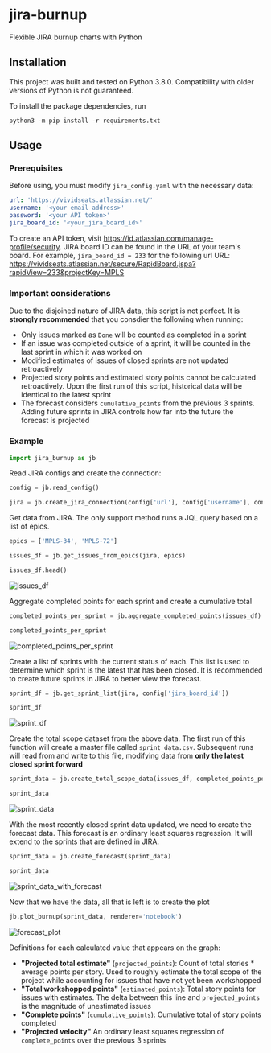 # jira-burnup

Flexible JIRA burnup charts with Python

## Installation

This project was built and tested on Python 3.8.0. Compatibility with older versions of Python is not guaranteed.

To install the package dependencies, run

```python3 -m pip install -r requirements.txt```

## Usage

### Prerequisites

Before using, you must modify `jira_config.yaml` with the necessary data:

```yaml
url: 'https://vividseats.atlassian.net/'
username: '<your email address>'
password: '<your API token>'
jira_board_id: '<your_jira_board_id>'
```

To create an API token, visit https://id.atlassian.com/manage-profile/security. JIRA board ID can be found in the URL of your team's board. For example, `jira_board_id = 233` for the following url URL: https://vividseats.atlassian.net/secure/RapidBoard.jspa?rapidView=233&projectKey=MPLS

### Important considerations

Due to the disjoined nature of JIRA data, this script is not perfect. It is **strongly recommended** that you consdier the following when running:

* Only issues marked as `Done` will be counted as completed in a sprint
* If an issue was completed outside of a sprint, it will be counted in the last sprint in which it was worked on
* Modified estimates of issues of closed sprints are not updated retroactively
* Projected story points and estimated story points cannot be calculated retroactively. Upon the first run of this script, historical data will be identical to the latest sprint
* The forecast considers `cumulative_points` from the previous 3 sprints. Adding future sprints in JIRA controls how far into the future the forecast is projected

### Example


```python
import jira_burnup as jb
```

Read JIRA configs and create the connection:


```python
config = jb.read_config()

jira = jb.create_jira_connection(config['url'], config['username'], config['password'])
```

Get data from JIRA. The only support method runs a JQL query based on a list of epics.


```python
epics = ['MPLS-34', 'MPLS-72']

issues_df = jb.get_issues_from_epics(jira, epics)

issues_df.head()
```

![issues_df](https://raw.githubusercontent.com/dantrimarco/jira-burnup/images/issues_df.png)

Aggregate completed points for each sprint and create a cumulative total


```python
completed_points_per_sprint = jb.aggregate_completed_points(issues_df)

completed_points_per_sprint
```

![completed_points_per_sprint](https://raw.githubusercontent.com/dantrimarco/jira-burnup/images/completed_points_per_sprint.png)



Create a list of sprints with the current status of each. This list is used to determine which sprint is the latest that has been closed. It is recommended to create future sprints in JIRA to better view the forecast.


```python
sprint_df = jb.get_sprint_list(jira, config['jira_board_id'])

sprint_df
```

![sprint_df](https://raw.githubusercontent.com/dantrimarco/jira-burnup/images/sprint_df.png)



Create the total scope dataset from the above data. The first run of this function will create a master file called `sprint_data.csv`. Subsequent runs will read from and write to this file, modifying data from **only the latest closed sprint forward**


```python
sprint_data = jb.create_total_scope_data(issues_df, completed_points_per_sprint, sprint_df, export=False)

sprint_data
```

![sprint_data](https://raw.githubusercontent.com/dantrimarco/jira-burnup/images/sprint_data.png)


With the most recently closed sprint data updated, we need to create the forecast data. This forecast is an ordinary least squares regression. It will extend to the sprints that are defined in JIRA.


```python
sprint_data = jb.create_forecast(sprint_data)

sprint_data
```

![sprint_data_with_forecast](https://raw.githubusercontent.com/dantrimarco/jira-burnup/images/sprint_data_with_forecast.png)



Now that we have the data, all that is left is to create the plot


```python
jb.plot_burnup(sprint_data, renderer='notebook')
```

![forecast_plot](https://raw.githubusercontent.com/dantrimarco/jira-burnup/images/forecast_plot.png)

Definitions for each calculated value that appears on the graph:
* **"Projected total estimate"** (`projected_points`): Count of total stories * average points per story. Used to roughly estimate the total scope of the project while accounting for issues that have not yet been workshopped
* **"Total workshopped points"** (`estimated_points`): Total story points for issues with estimates. The delta between this line and `projected_points` is the magnitude of unestimated issues
* **"Complete points"** (`cumulative_points`): Cumulative total of story points completed
* **"Projected velocity"** An ordinary least squares regression of `complete_points` over the previous 3 sprints


```python

```
